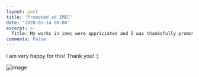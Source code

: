 ```yaml
---
layout: post
title: 'Promoted at IMEC'
date: '2020-05-14 00:00'
excerpt: >-
  Title: My works in imec were appriciated and I was thanksfully promoted.
comments: False
---
```


I am very happy for this! Thank you! :)



![image](https://user-images.githubusercontent.com/32427749/82179114-d52e5800-98dd-11ea-8e89-57e4bf259712.png)

